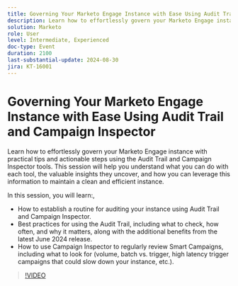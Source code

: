```yaml
---
title: Governing Your Marketo Engage Instance with Ease Using Audit Trail and Campaign Inspector
description: Learn how to effortlessly govern your Marketo Engage instance with practical tips and actionable steps using the Audit Trail and Campaign Inspector tools. This session will help you understand what you can do with each tool, the valuable insights they uncover, and how you can leverage this information to maintain a clean and efficient instance.  In this session, you will learn How to establish a routine for auditing your instance using Audit Trail and Campaign Inspector.  Best practices for using the Audit Trail, including what to check, how often, and why it matters, along with the additional benefits from the latest June 2024 release.  How to use Campaign Inspector to regularly review Smart Campaigns, including what to look for (volume, batch vs. trigger, high latency trigger campaigns that could slow down your instance, etc.).
solution: Marketo
role: User
level: Intermediate, Experienced
doc-type: Event
duration: 2100
last-substantial-update: 2024-08-30
jira: KT-16001
---
```


# Governing Your Marketo Engage Instance with Ease Using Audit Trail and Campaign Inspector

Learn how to effortlessly govern your Marketo Engage instance with practical tips and actionable steps using the Audit Trail and Campaign Inspector tools. This session will help you understand what you can do with each tool, the valuable insights they uncover, and how you can leverage this information to maintain a clean and efficient instance.  

In this session, you will learn:,

* How to establish a routine for auditing your instance using Audit Trail and Campaign Inspector. 
* Best practices for using the Audit Trail, including what to check, how often, and why it matters, along with the additional benefits from the latest June 2024 release. 
* How to use Campaign Inspector to regularly review Smart Campaigns, including what to look for (volume, batch vs. trigger, high latency trigger campaigns that could slow down your instance, etc.).

>[!VIDEO](https://video.tv.adobe.com/v/3432944/?learn=on)
